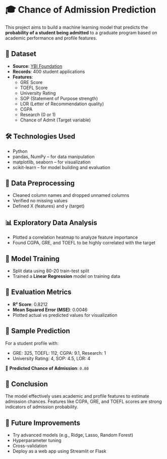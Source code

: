 
# 🎓 Chance of Admission Prediction

This project aims to build a machine learning model that predicts the **probability of a student being admitted** to a graduate program based on academic performance and profile features.

## 📂 Dataset

- **Source**: [YBI Foundation](https://github.com/ybifoundation/Dataset/raw/main/Admission%20Chance.csv)
- **Records**: 400 student applications
- **Features**:
  - GRE Score
  - TOEFL Score
  - University Rating
  - SOP (Statement of Purpose strength)
  - LOR (Letter of Recommendation quality)
  - CGPA
  - Research (0 or 1)
  - Chance of Admit (Target variable)

## 🛠️ Technologies Used

- Python
- pandas, NumPy – for data manipulation
- matplotlib, seaborn – for visualization
- scikit-learn – for model building and evaluation

## 🧹 Data Preprocessing

- Cleaned column names and dropped unnamed columns
- Verified no missing values
- Defined X (features) and y (target)

## 📊 Exploratory Data Analysis

- Plotted a correlation heatmap to analyze feature importance
- Found CGPA, GRE, and TOEFL to be highly correlated with the target

## 🤖 Model Training

- Split data using 80-20 train-test split
- Trained a **Linear Regression** model on training data

## 📏 Evaluation Metrics

- **R² Score**: 0.8212
- **Mean Squared Error (MSE)**: 0.0046
- Plotted actual vs predicted values for visualization

## 🔮 Sample Prediction

For a student profile with:
- GRE: 325, TOEFL: 112, CGPA: 9.1, Research: 1  
- University Rating: 4, SOP: 4.5, LOR: 4  

📌 **Predicted Chance of Admission**: `0.80`

## 📘 Conclusion

The model effectively uses academic and profile features to estimate admission chances. Features like CGPA, GRE, and TOEFL scores are strong indicators of admission probability.

## 🚀 Future Improvements

- Try advanced models (e.g., Ridge, Lasso, Random Forest)
- Hyperparameter tuning
- Cross-validation
- Deploy as a web app using Streamlit or Flask
